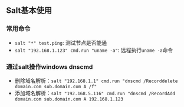 ## Salt基本使用

### 常用命令
- `salt "*" test.ping`: 测试节点是否能通
- `salt "192.168.1.123" cmd.run "uname -a"`: 远程执行`uname -a`命令



### 通过salt操作windows dnscmd
- 删除域名解析：`salt "192.168.1.1" cmd.run "dnscmd /Recorddelete domain.com sub.domain.com A /f"`
- 添加域名解析：`salt "192.168.5.116" cmd.run "dnscmd /RecordAdd domain.com sub.domain.com A 192.168.1.123`


